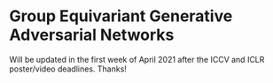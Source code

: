 # Group Equivariant Generative Adversarial Networks
Will be updated in the first week of April 2021 after the ICCV and ICLR poster/video deadlines. Thanks!
